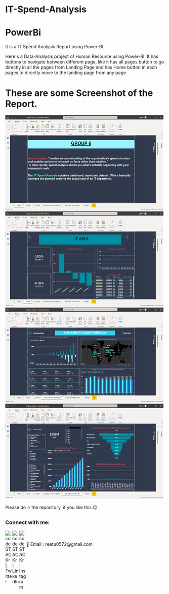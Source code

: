 # IT-Spend-Analysis
# PowerBi
It is a IT Spend Analysis Report using Power-BI.

Here's a Data-Analysis project of Human Resource using Power-BI. It has buttons to navigate between different page, like it has all pages button to go directly in all the pages from Landing Page and has Home button in each pages to directly move to the landing page from any page.


# These are some Screenshot of the Report.
<img src="https://github.com/06Reetu/IT-Spend-Analysis/blob/main/It%20spend/s1.png" alt="alt text" height=300 width="500"/>         
<img src="https://github.com/06Reetu/IT-Spend-Analysis/blob/main/It%20spend/s2.png" alt="alt text" height=300 width="500"/>  
<img src="https://github.com/06Reetu/IT-Spend-Analysis/blob/main/It%20spend/s3.png" alt="alt text" height=300 width="500"/>         
<img src="https://github.com/06Reetu/IT-Spend-Analysis/blob/main/It%20spend/s4.png" alt="alt text" height=300 width="500"/>      

Please do ⭐ the repository, if you like this.😊


### Connect with me:


[<img align="left" alt="codeSTACKr | Twitter" width="22px" src="https://cdn.jsdelivr.net/npm/simple-icons@v3/icons/twitter.svg" />][twitter]
[<img align="left" alt="codeSTACKr | LinkedIn" width="22px" src="https://cdn.jsdelivr.net/npm/simple-icons@v3/icons/linkedin.svg" />][linkedin]
[<img align="left" alt="codeSTACKr | Instagram" width="22px" src="https://cdn.jsdelivr.net/npm/simple-icons@v3/icons/instagram.svg" />][instagram]

<br />

<br />
 📧 Email : reetu0572@gmail.com





[twitter]: https://twitter.com/Reetu23403806
[instagram]: https://www.instagram.com/_imreetumehra_/
[linkedin]: https://www.linkedin.com/in/reetu-kumari-304788209/
